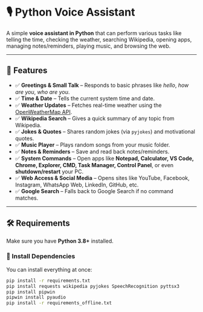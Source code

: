 # 🎙️ Python Voice Assistant  

A simple **voice assistant in Python** that can perform various tasks like telling the time, checking the weather, searching Wikipedia, opening apps, managing notes/reminders, playing music, and browsing the web.  

---

## 🚀 Features  

- ✅ **Greetings & Small Talk** – Responds to basic phrases like *hello*, *how are you*, *who are you*.  
- ✅ **Time & Date** – Tells the current system time and date.  
- ✅ **Weather Updates** – Fetches real-time weather using the [OpenWeatherMap API](https://openweathermap.org/).  
- ✅ **Wikipedia Search** – Gives a quick summary of any topic from Wikipedia.  
- ✅ **Jokes & Quotes** – Shares random jokes (via `pyjokes`) and motivational quotes.  
- ✅ **Music Player** – Plays random songs from your music folder.  
- ✅ **Notes & Reminders** – Save and read back notes/reminders.  
- ✅ **System Commands** – Open apps like **Notepad, Calculator, VS Code, Chrome, Explorer, CMD, Task Manager, Control Panel**, or even **shutdown/restart** your PC.  
- ✅ **Web Access & Social Media** – Opens sites like YouTube, Facebook, Instagram, WhatsApp Web, LinkedIn, GitHub, etc.  
- ✅ **Google Search** – Falls back to Google Search if no command matches.  

---

## 🛠️ Requirements  

Make sure you have **Python 3.8+** installed.  

### 🔹 Install Dependencies  

You can install everything at once:  

```bash
pip install -r requirements.txt
pip install requests wikipedia pyjokes SpeechRecognition pyttsx3
pip install pipwin
pipwin install pyaudio
pip install -r requirements_offline.txt

